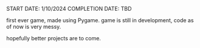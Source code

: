 START DATE: 1/10/2024
COMPLETION DATE: TBD

first ever game, made using Pygame. 
game is still in development, code as of now is very messy. 

hopefully better projects are to come. 
